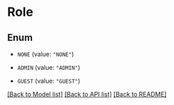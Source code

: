 # Role

## Enum


* `NONE` (value: `"NONE"`)

* `ADMIN` (value: `"ADMIN"`)

* `GUEST` (value: `"GUEST"`)


[[Back to Model list]](../README.md#documentation-for-models) [[Back to API list]](../README.md#documentation-for-api-endpoints) [[Back to README]](../README.md)


